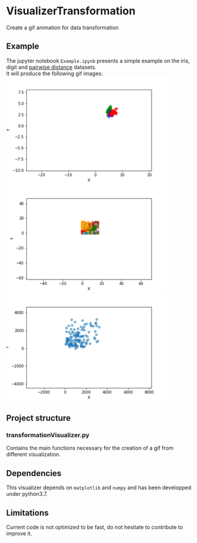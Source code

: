 # VisualizerTransformation
Create a gif animation for data transformation

## Example
The jupyter notebook `Example.ipynb` presents a simple example on the iris, digit and [pairwise distance](https://people.sc.fsu.edu/~jburkardt/datasets/cities/cities.html) datasets.  
It will produce the following gif images:    
![GifIris](https://raw.githubusercontent.com/Jeanselme/VisualizerTransformation/master/images/iris.gif)  
![GifDigit](https://raw.githubusercontent.com/Jeanselme/VisualizerTransformation/master/images/digit.gif)  
![GifIris](https://raw.githubusercontent.com/Jeanselme/VisualizerTransformation/master/images/distances.gif)  

## Project structure

### transformationVisualizer.py
Contains the main functions necessary for the creation of a gif from different visualization.

## Dependencies
This visualizer depends on `matplotlib` and `numpy` and has been developped under python3.7.

## Limitations
Current code is not optimized to be fast, do not hesitate to contribute to improve it.